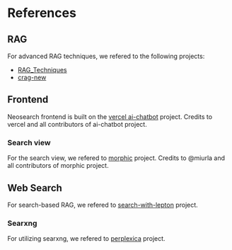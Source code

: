 # References

## RAG

For advanced RAG techniques, we refered to the following projects:

- [RAG_Techniques](https://github.com/NirDiamant/RAG_Techniques)
- [crag-new](https://gitlab.aicrowd.com/shizueyy/crag-new)

## Frontend

Neosearch frontend is built on the [vercel ai-chatbot](https://github.com/vercel/ai-chatbot) project.
Credits to vercel and all contributors of ai-chatbot project.

### Search view

For the search view, we refered to [morphic](https://github.com/miurla/morphic) project.
Credits to @miurla and all contributors of morphic project.

## Web Search

For search-based RAG, we refered to [search-with-lepton](https://github.com/leptonai/search_with_lepton) project.

### Searxng

For utilizing searxng, we refered to [perplexica](https://github.com/ItzCrazyKns/Perplexica) project.
